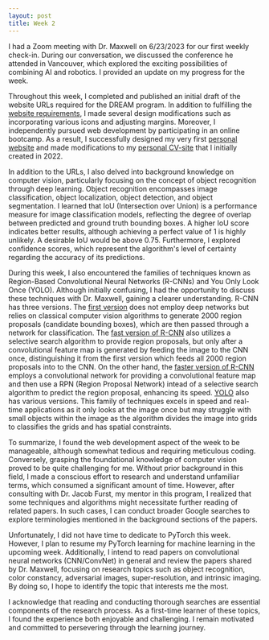 ```yaml
---
layout: post
title: Week 2
---
```


I had a Zoom meeting with Dr. Maxwell on 6/23/2023 for our first weekly check-in. During our conversation, we discussed the conference he attended in Vancouver, which explored the exciting possibilities of combining AI and robotics. I provided an update on my progress for the week.

Throughout this week, I completed and published an initial draft of the website URLs required for the DREAM program. In addition to fulfilling the [website requirements](https://tech.mines.edu/dream/requirements.html), I made several design modifications such as incorporating various icons and adjusting margins. Moreover, I independently pursued web development by participating in an online bootcamp. As a result, I successfully designed my very first [personal website](https://codingheather.github.io/My-Site-/) and made modifications to my [personal CV-site](https://codingheather.github.io/CV/) that I initially created in 2022.

In addition to the URLs, I also delved into background knowledge on computer vision, particularly focusing on the concept of object recognition through deep learning. Object recognition encompasses image classification, object localization, object detection, and object segmentation. I learned that IoU (Intersection over Union) is a performance measure for image classification models, reflecting the degree of overlap between predicted and ground truth bounding boxes. A higher IoU score indicates better results, although achieving a perfect value of 1 is highly unlikely. A desirable IoU would be above 0.75. Furthermore, I explored confidence scores, which represent the algorithm's level of certainty regarding the accuracy of its predictions.

During this week, I also encountered the families of techniques known as Region-Based Convolutional Neural Networks (R-CNNs) and You Only Look Once (YOLO). Although initially confusing, I had the opportunity to discuss these techniques with Dr. Maxwell, gaining a clearer understanding. R-CNN has three versions. The [first version](https://arxiv.org/pdf/1311.2524.pdf) does not employ deep networks but relies on classical computer vision algorithms to generate 2000 region proposals (candidate bounding boxes), which are then passed through a network for classification. The [fast version of R-CNN](https://arxiv.org/pdf/1504.08083.pdf) also utilizes a selective search algorithm to provide region proposals, but only after a convolutional feature map is generated by feeding the image to the CNN once, distinguishing it from the first version which feeds all 2000 region proposals into to the CNN. On the other hand, the [faster version of R-CNN](https://arxiv.org/pdf/1506.01497.pdf) employs a convolutional network for providing a convolutional feature map and then use a RPN (Region Proposal Network) intead of a selective search algorithm to predict the region proposal, enhancing its speed. [YOLO](https://arxiv.org/pdf/1506.02640.pdf) also has various versions. This family of techniques excels in speed and real-time applications as it only looks at the image once but may struggle with small objects within the image as the algorithm divides the image into grids to classifies the grids and has spatial constraints.

To summarize, I found the web development aspect of the week to be manageable, although somewhat tedious and requiring meticulous coding. Conversely, grasping the foundational knowledge of computer vision proved to be quite challenging for me. Without prior background in this field, I made a conscious effort to research and understand unfamiliar terms, which consumed a significant amount of time. However, after consulting with Dr. Jacob Furst, my mentor in this program, I realized that some techniques and algorithms might necessitate further reading of related papers. In such cases, I can conduct broader Google searches to explore terminologies mentioned in the background sections of the papers.

Unfortunately, I did not have time to dedicate to PyTorch this week. However, I plan to resume my PyTorch learning for machine learning in the upcoming week. Additionally, I intend to read papers on convolutional neural networks (CNN/ConvNet) in general and review the papers shared by Dr. Maxwell, focusing on research topics such as object recognition, color constancy, adversarial images, super-resolution, and intrinsic imaging. By doing so, I hope to identify the topic that interests me the most.

I acknowledge that reading and conducting thorough searches are essential components of the research process. As a first-time learner of these topics, I found the experience both enjoyable and challenging. I remain motivated and committed to persevering through the learning journey.
